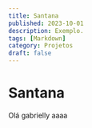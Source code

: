 ```yaml
---
title: Santana
published: 2023-10-01
description: Exemplo.
tags: [Markdown]
category: Projetos
draft: false
---
```


# Santana
Olá gabrielly aaaa
